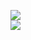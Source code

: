 [![](https://img.shields.io/badge/Made%20With-Github%20Spray-lightgrey.svg?style=for-the-badge&logo=github)](https://github.com/Annihil/github-spray#2206)  
[![](https://i.imgur.com/2DrTn0Z.gif)](https://github.com/Annihil/github-spray)